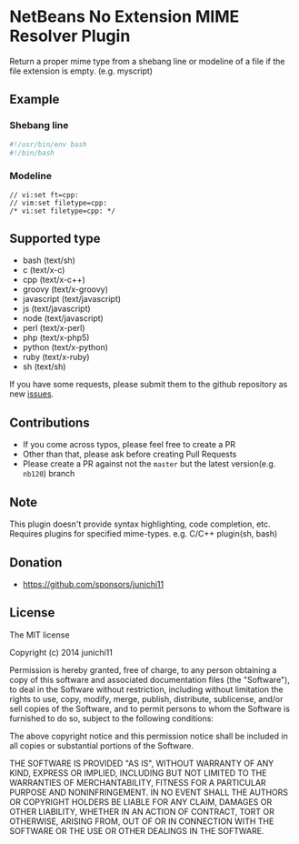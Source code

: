 # NetBeans No Extension MIME Resolver Plugin

Return a proper mime type from a shebang line or modeline of a file if the file extension is empty. (e.g. myscript)

## Example

### Shebang line

```sh
#!/usr/bin/env bash
#!/bin/bash
```

### Modeline

```
// vi:set ft=cpp:
// vim:set filetype=cpp:
/* vi:set filetype=cpp: */
```

## Supported type

- bash (text/sh)
- c (text/x-c)
- cpp (text/x-c++)
- groovy (text/x-groovy)
- javascript (text/javascript)
- js (text/javascript)
- node (text/javascript)
- perl (text/x-perl)
- php (text/x-php5)
- python (text/x-python)
- ruby (text/x-ruby)
- sh (text/sh)

If you have some requests, please submit them to the github repository as new [issues](https://github.com/junichi11/netbeans-noext-mime-resolver/issues).

## Contributions

- If you come across typos, please feel free to create a PR
- Other than that, please ask before creating Pull Requests
- Please create a PR against not the `master` but the latest version(e.g. `nb120`) branch

## Note

This plugin doesn't provide syntax highlighting, code completion, etc.
Requires plugins for specified mime-types. e.g. C/C++ plugin(sh, bash)

## Donation

- https://github.com/sponsors/junichi11

## License

The MIT license

Copyright (c) 2014 junichi11

Permission is hereby granted, free of charge, to any person obtaining a copy of this software and associated documentation files (the "Software"), to deal in the Software without restriction, including without limitation the rights to use, copy, modify, merge, publish, distribute, sublicense, and/or sell copies of the Software, and to permit persons to whom the Software is furnished to do so, subject to the following conditions:

The above copyright notice and this permission notice shall be included in all copies or substantial portions of the Software.

THE SOFTWARE IS PROVIDED "AS IS", WITHOUT WARRANTY OF ANY KIND, EXPRESS OR IMPLIED, INCLUDING BUT NOT LIMITED TO THE WARRANTIES OF MERCHANTABILITY, FITNESS FOR A PARTICULAR PURPOSE AND NONINFRINGEMENT. IN NO EVENT SHALL THE AUTHORS OR COPYRIGHT HOLDERS BE LIABLE FOR ANY CLAIM, DAMAGES OR OTHER LIABILITY, WHETHER IN AN ACTION OF CONTRACT, TORT OR OTHERWISE, ARISING FROM, OUT OF OR IN CONNECTION WITH THE SOFTWARE OR THE USE OR OTHER DEALINGS IN THE SOFTWARE.
